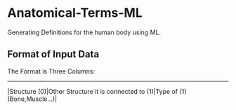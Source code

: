 # Anatomical-Terms-ML
Generating Definitions for the human body using ML. 

## Format of Input Data
The Format is Three Columns:
___________________________________________________________________________________
|Structure (0)|Other Structure it is connected to (1)|Type of (1) (Bone,Muscle...)|
